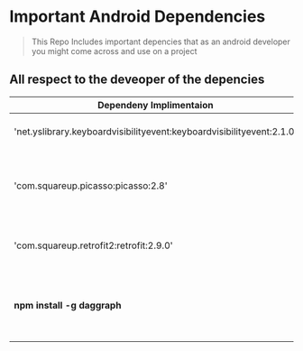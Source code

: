 # Important Android Dependencies
> This Repo Includes important depencies that as an android developer you might come across and use on a project
## All **respect** to the deveoper of the depencies

| Dependeny Implimentaion | Functionality               | Github Link to Repo |
| ---------------         | ---------------             | ---------------     |
|'net.yslibrary.keyboardvisibilityevent:keyboardvisibilityevent:2.1.0'       |Keyboard Functionality Checker     |https://github.com/yshrsmz/KeyboardVisibilityEvent  |
|'com.squareup.picasso:picasso:2.8'         |Picasso: Image Download and Cache Library for Android            | https://github.com/square/picasso |
|'com.squareup.retrofit2:retrofit:2.9.0'|A type-safe HTTP client for Android and Java.|https://github.com/square/retrofit
|**npm install -g daggraph**|Daggraph: dependency graph generator for Android Developers|https://github.com/dvdciri/daggraph|
